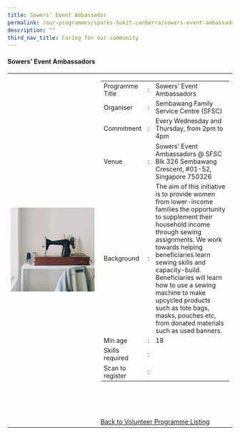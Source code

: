 ```yaml
---
title: Sowers’ Event Ambassador
permalink: /our-programmes/sparks-bukit-canberra/sowers-event-ambassador/
description: ""
third_nav_title: Caring for our community
---
```

#### Sowers' Event Ambassadors

<table width="100%" border="0">
	<tbody><tr>
		<td width="40%">
			<img style="width=200px;height=auto;" src="/images/SPARKS@Bukit%20Canberra/sewing%20interest%20group.png">
		</td>
		<td width="60%">
			<table width="100%" border="0">
				<tbody><tr>
					<td width="20%">
						Programme Title
					</td>
					<td width="5%">
						:
					</td>
					<td>
						Sowers' Event Ambassadors 
					</td>
				</tr>
					<tr><td width="20%">
						Organiser
					</td>
					<td width="5%">
						:
					</td>
					<td>
						Sembawang Family Service Centre (SFSC)
					</td>
				</tr>
				<tr>
					<td width="20%">
						Commitment
					</td>
					<td width="5%">
						:
					</td>
					<td width="75%">
						   Every Wednesday and Thursday, from 2pm to 4pm 
					</td>
				</tr>
				<tr>
					<td width="20%">
					 Venue
					</td>
					<td width="5%">
						:
					</td>
					<td width="75%">
					Sowers' Event Ambassadors @ SFSC
Blk 326 Sembawang Crescent, #01-52, Singapore 750326
					</td>
				</tr>
				<tr>
					<td width="20%">
						Background
					</td>
					<td width="5%">
						:
					</td>
					<td width="75%">
						The aim of this initiative is to provide women from lower-income families the opportunity to supplement their household income through sewing assignments. We work towards helping beneficiaries learn sewing skills and capacity-build. Beneficiaries will learn how to use a sewing machine to make upcycled products such as tote bags, masks, pouches etc, from donated materials such as used banners. 
					</td>
				</tr>
				<tr>
					<td width="20%">
						Min age
					</td>
					<td width="5%">
						:
					</td>
					<td width="75%">
						18
					</td>
				</tr>
		<tr>
					<td width="20%">
						Skills required
					</td>
					<td width="5%">
						:
					</td>
											<td>
								</td>
				</tr>
		<tr>
					<td width="20%">
						Scan to register
					</td>
					<td width="5%">
						:
					</td>
					<td>
			</td>
				</tr>
</tbody></table>


<br>
			<br>
			<br>
			<br>
			



<a href="/volunteer-programmes/programmes">
	Back to Volunteer Programme Listing
	</a></td></tr></tbody></table>